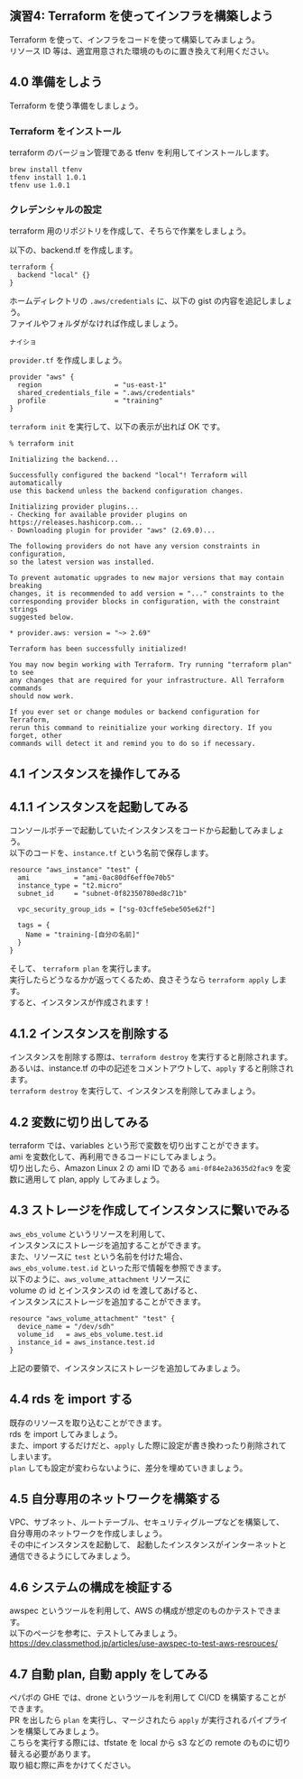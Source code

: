 ## 演習4: Terraform を使ってインフラを構築しよう

Terraform を使って、インフラをコードを使って構築してみましょう。  
リソース ID 等は、適宜用意された環境のものに置き換えて利用ください。  

## 4.0 準備をしよう

Terraform を使う準備をしましょう。  

### Terraform をインストール

terraform のバージョン管理である tfenv を利用してインストールします。  
```
brew install tfenv
tfenv install 1.0.1
tfenv use 1.0.1
```

### クレデンシャルの設定

terraform 用のリポジトリを作成して、そちらで作業をしましょう。  


以下の、backend.tf を作成します。  

```
terraform {
  backend "local" {}
}

```

ホームディレクトリの `.aws/credentials` に、以下の gist の内容を追記しましょう。  
ファイルやフォルダがなければ作成しましょう。 

```
ナイショ
```

`provider.tf` を作成しましょう。

```
provider "aws" {
  region                  = "us-east-1"
  shared_credentials_file = ".aws/credentials"
  profile                 = "training"
}
```

`terraform init` を実行して、以下の表示が出れば OK です。
```
% terraform init

Initializing the backend...

Successfully configured the backend "local"! Terraform will automatically
use this backend unless the backend configuration changes.

Initializing provider plugins...
- Checking for available provider plugins on https://releases.hashicorp.com...
- Downloading plugin for provider "aws" (2.69.0)...

The following providers do not have any version constraints in configuration,
so the latest version was installed.

To prevent automatic upgrades to new major versions that may contain breaking
changes, it is recommended to add version = "..." constraints to the
corresponding provider blocks in configuration, with the constraint strings
suggested below.

* provider.aws: version = "~> 2.69"

Terraform has been successfully initialized!

You may now begin working with Terraform. Try running "terraform plan" to see
any changes that are required for your infrastructure. All Terraform commands
should now work.

If you ever set or change modules or backend configuration for Terraform,
rerun this command to reinitialize your working directory. If you forget, other
commands will detect it and remind you to do so if necessary.
```

## 4.1 インスタンスを操作してみる

## 4.1.1 インスタンスを起動してみる

コンソールポチーで起動していたインスタンスをコードから起動してみましょう。  
以下のコードを、`instance.tf` という名前で保存します。

```
resource "aws_instance" "test" {
  ami           = "ami-0ac80df6eff0e70b5"
  instance_type = "t2.micro"
  subnet_id     = "subnet-0f82350780ed8c71b"

  vpc_security_group_ids = ["sg-03cffe5ebe505e62f"]

  tags = {
    Name = "training-[自分の名前]"
  }
}
```

そして、 `terraform plan` を実行します。  
実行したらどうなるかが返ってくるため、良さそうなら `terraform apply` します。  
すると、インスタンスが作成されます！


## 4.1.2 インスタンスを削除する

インスタンスを削除する際は、`terraform destroy` を実行すると削除されます。  
あるいは、instance.tf の中の記述をコメントアウトして、`apply` すると削除されます。  
`terraform destroy` を実行して、インスタンスを削除してみましょう。  

## 4.2 変数に切り出してみる

terraform では、variables という形で変数を切り出すことができます。  
ami を変数化して、再利用できるコードにしてみましょう。  
切り出したら、Amazon Linux 2 の ami ID である `ami-0f84e2a3635d2fac9` を変数に適用して plan, apply してみましょう。  

## 4.3 ストレージを作成してインスタンスに繋いでみる

`aws_ebs_volume` というリソースを利用して、  
インスタンスにストレージを追加することができます。  
また、リソースに `test` という名前を付けた場合、  
`aws_ebs_volume.test.id` といった形で情報を参照できます。  
以下のように、`aws_volume_attachment` リソースに  
volume の id とインスタンスの id を渡してあげると、  
インスタンスにストレージを追加することができます。  

```
resource "aws_volume_attachment" "test" {
  device_name = "/dev/sdh"
  volume_id   = aws_ebs_volume.test.id
  instance_id = aws_instance.test.id
}

```
上記の要領で、インスタンスにストレージを追加してみましょう。  

## 4.4 rds を import する

既存のリソースを取り込むことができます。  
rds を import してみましょう。  
また、import するだけだと、`apply` した際に設定が書き換わったり削除されてしまいます。  
`plan` しても設定が変わらないように、差分を埋めていきましょう。  

## 4.5 自分専用のネットワークを構築する

VPC、サブネット、ルートテーブル、セキュリティグループなどを構築して、  
自分専用のネットワークを作成しましょう。  
その中にインスタンスを起動して、
起動したインスタンスがインターネットと通信できるようにしてみましょう。  

## 4.6 システムの構成を検証する

awspec というツールを利用して、AWS の構成が想定のものかテストできます。  
以下のページを参考に、テストしてみましょう。  
https://dev.classmethod.jp/articles/use-awspec-to-test-aws-resrouces/

## 4.7 自動 plan, 自動 apply をしてみる

ペパボの GHE では、drone というツールを利用して CI/CD を構築することができます。  
PR を出したら `plan` を実行し、マージされたら `apply` が実行されるパイプラインを構築してみましょう。  
こちらを実行する際には、tfstate を local から s3 などの remote のものに切り替える必要があります。  
取り組む際に声をかけてください。  
